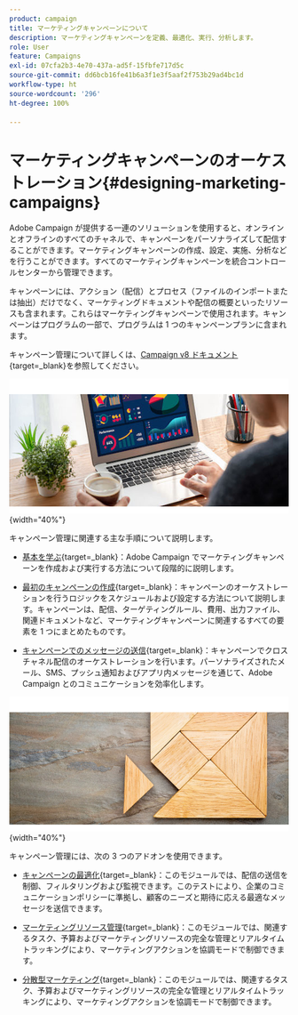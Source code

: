```yaml
---
product: campaign
title: マーケティングキャンペーンについて
description: マーケティングキャンペーンを定義、最適化、実行、分析します。
role: User
feature: Campaigns
exl-id: 07cfa2b3-4e70-437a-ad5f-15fbfe717d5c
source-git-commit: dd6bcb16fe41b6a3f1e3f5aaf2f753b29ad4bc1d
workflow-type: ht
source-wordcount: '296'
ht-degree: 100%

---
```


# マーケティングキャンペーンのオーケストレーション{#designing-marketing-campaigns}

Adobe Campaign が提供する一連のソリューションを使用すると、オンラインとオフラインのすべてのチャネルで、キャンペーンをパーソナライズして配信することができます。マーケティングキャンペーンの作成、設定、実施、分析などを行うことができます。すべてのマーケティングキャンペーンを統合コントロールセンターから管理できます。

キャンペーンには、アクション（配信）とプロセス（ファイルのインポートまたは抽出）だけでなく、マーケティングドキュメントや配信の概要といったリソースも含まれます。これらはマーケティングキャンペーンで使用されます。キャンペーンはプログラムの一部で、プログラムは 1 つのキャンペーンプランに含まれます。

キャンペーン管理について詳しくは、[Campaign v8 ドキュメント](https://experienceleague.adobe.com/docs/campaign/campaign-v8/campaigns/campaigns.html?lang=ja){target=_blank}を参照してください。

![](assets/do-not-localize/campaign.jpg){width="40%"}

キャンペーン管理に関連する主な手順について説明します。

* [基本を学ぶ](https://experienceleague.adobe.com/docs/campaign/automation/campaign-orchestration/set-up-campaigns.html?lang=ja){target=_blank}：Adobe Campaign でマーケティングキャンペーンを作成および実行する方法について段階的に説明します。

* [最初のキャンペーンの作成](https://experienceleague.adobe.com/docs/campaign/automation/campaign-orchestration/marketing-campaign-create.html?lang=ja){target=_blank}：キャンペーンのオーケストレーションを行うロジックをスケジュールおよび設定する方法について説明します。キャンペーンは、配信、ターゲティングルール、費用、出力ファイル、関連ドキュメントなど、マーケティングキャンペーンに関連するすべての要素を 1 つにまとめたものです。

* [キャンペーンでのメッセージの送信](https://experienceleague.adobe.com/docs/campaign/automation/campaign-orchestration/marketing-campaign-deliveries.html?lang=ja){target=_blank}：キャンペーンでクロスチャネル配信のオーケストレーションを行います。パーソナライズされたメール、SMS、プッシュ通知およびアプリ内メッセージを通じて、Adobe Campaign とのコミュニケーションを効率化します。

![](assets/do-not-localize/add-on.jpg){width="40%"}

キャンペーン管理には、次の 3 つのアドオンを使用できます。

* [キャンペーンの最適化](https://experienceleague.adobe.com/docs/campaign/automation/campaign-optimization/campaign-typologies.html?lang=ja){target=_blank}：このモジュールでは、配信の送信を制御、フィルタリングおよび監視できます。このテストにより、企業のコミュニケーションポリシーに準拠し、顧客のニーズと期待に応える最適なメッセージを送信できます。

* [マーケティングリソース管理](https://experienceleague.adobe.com/docs/campaign/automation/mrm/about-marketing-resource-management.html?lang=ja){target=_blank}：このモジュールでは、関連するタスク、予算およびマーケティングリソースの完全な管理とリアルタイムトラッキングにより、マーケティングアクションを協調モードで制御できます。

* [分散型マーケティング](https://experienceleague.adobe.com/docs/campaign/automation/distributed-marketing/about-distributed-marketing.html?lang=ja){target=_blank}：このモジュールでは、関連するタスク、予算およびマーケティングリソースの完全な管理とリアルタイムトラッキングにより、マーケティングアクションを協調モードで制御できます。

<!--

Adobe Campaign lets you define, optimize, execute and analyze communications and marketing campaigns. Adobe Campaign acts like a unified order and execution center for marketing strategies. For more on this, refer to [Access campaigns](../../distributed/using/accessing-campaigns.md) and [Create marketing campaigns](../../campaign/using/setting-up-marketing-campaigns.md).

In addition, the **Marketing Resource Management (MRM)** module lets you control marketing actions in a collaborative mode by providing complete management and real-time tracking of the tasks, budgets and marketing resources involved. The Marketing Resource Management lets you optimize and regulate the management of internal and external processes, resources and marketing campaigns, as well as third party relations (agencies, printers, etc.). For more on this, refer to [this section](../../mrm/using/about-marketing-resource-management.md).

>[!NOTE]
>
>For more on the Adobe Campaign core functionalities, refer t [this section](../../platform/using/about-adobe-campaign-classic.md) section.  
>Capabilities related to population targeting, message personalization and message delivery on the various channels are detailed in [this section](../../delivery/using/steps-about-delivery-creation-steps.md).

![](assets/do-not-localize/how-to-video.png) [Discover marketing campaigns keys concepts in video](#video)

## Core concepts {#core-concepts}

The following concepts need to be known in the context of Campaign:

* **Campaign**

  A campaign centralizes all the elements related to a marketing campaign: deliveries, targeting rules, costs, export files, related documents, etc. Each campaign is attached to a program.

  For more on this, refer to [Adding a campaign](../../campaign/using/setting-up-marketing-campaigns.md#adding-a-campaign).

* **Program**

  A program lets you define marketing actions for a calendar period: launch, canvassing, loyalty, etc. Each program contains campaigns linked to a calendar, which provides an overall view.

* **Plan**

  The marketing plan can contain multiple programs. It is linked to a calendar period, has an allocated budget and can also be linked up to documents and objectives.

  For more on this, refer to [Campaign calendar](../../campaign/using/accessing-marketing-campaigns.md#campaign-calendar).

* **Workflow**

  A campaign workflow contains the same activities as for all workflows but is specific to the campaign. It enables you to create and configure deliveries for all available channels.

  For more on this, refer to [this section](../../campaign/using/marketing-campaign-deliveries.md#building-the-main-target-in-a-workflow).

* **Objectives**

  Within the campaign, program or plan, you can state a list of objectives. These are quantified values to be reached. At the end of the campaign, program or plan, the MRM module lets you compare the objectives and results in dedicated reports.

* **Delivery outline**

  A delivery outline is a structured description of a delivery. Every delivery can refer to a delivery outline which contains, for example, the related offers, documents to be attached, or a link to stores. An offer can be referenced in the delivery according to the delivery outline selected.

  For more on this, refer to [this section](../../campaign/using/marketing-campaign-deliveries.md#associating-and-structuring-resources-linked-via-a-delivery-outline).

## Tutorial {#video}

This video presents the key concepts of marketing campaigns.

>[!VIDEO](https://video.tv.adobe.com/v/35131?quality=12)

Additional Campaign Classic how-to videos are available [here](https://experienceleague.adobe.com/docs/campaign-classic-learn/tutorials/overview.html?lang=ja).

-->